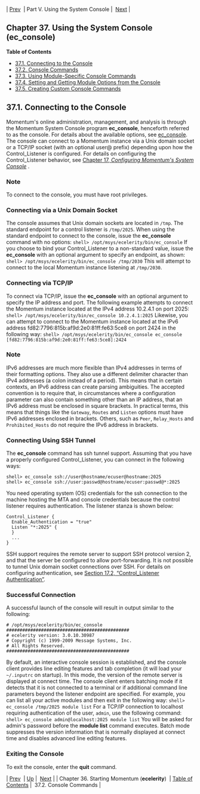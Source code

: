 | [Prev](conf.starting)  | Part V. Using the System Console |  [Next](operations.console-commands) |
## Chapter 37. Using the System Console (ec_console)
**Table of Contents**

* [37.1\. Connecting to the Console](operations#operations.console)
* [37.2\. Console Commands](operations.console-commands)
* [37.3\. Using Module-Specific Console Commands](module_specific_console_commands.using)
* [37.4\. Setting and Getting Module Options from the Console](modules.options.console)
* [37.5\. Creating Custom Console Commands](operations.console.lua)

## 37.1. Connecting to the Console
Momentum's online administration, management, and analysis is through the Momentum System Console program **ec_console**, henceforth referred to as the console. For details about the available options, see [ec_console](executable.ec_console "ec_console").
The console can connect to a Momentum instance via a Unix domain socket or a TCP/IP socket (with an optional user@ prefix) depending upon how the Control_Listener is configured. For details on configuring the Control_Listener behavior, see [Chapter 17, *Configuring Momentum's System Console*](control_listener "Chapter 17. Configuring Momentum's System Console") .
### Note
To connect to the console, you must have root privileges.
### Connecting via a Unix Domain Socket
The console assumes that Unix domain sockets are located in `/tmp`. The standard endpoint for a control listener is `/tmp/2025`. When using the standard endpoint to connect to the console, issue the **ec_console** command with no options:
`shell> /opt/msys/ecelerity/bin/ec_console`
If you choose to bind your Control_Listener to a non-standard value, issue the **ec_console** with an optional argument to specify an endpoint, as shown:
`shell> /opt/msys/ecelerity/bin/ec_console /tmp/2030`
This will attempt to connect to the local Momentum instance listening at `/tmp/2030`.
### Connecting via TCP/IP
To connect via TCP/IP, issue the **ec_console** with an optional argument to specify the IP address and port. The following example attempts to connect the Momentum instance located at the IPv4 address 10.2.4.1 on port 2025:
`shell> /opt/msys/ecelerity/bin/ec_console 10.2.4.1:2025`
Likewise, you can attempt to connect to the Momentum instance located at the IPv6 address fd82:7796:815b:af9d:2e0:81ff:fe63:5ce8 on port 2424 in the following way:
`shell> /opt/msys/ecelerity/bin/ec_console ec_console [fd82:7796:815b:af9d:2e0:81ff:fe63:5ce8]:2424`
### Note
IPv6 addresses are much more flexible than IPv4 addresses in terms of their formatting options. They also use a different delimiter character than IPv4 addresses (a colon instead of a period). This means that in certain contexts, an IPv6 address can create parsing ambiguities.
The accepted convention is to require that, in circumstances where a configuration parameter can also contain something other than an IP address, that an IPv6 address must be enclosed in square brackets. In practical terms, this means that things like the `Gateway`, `Routes` and `Listen` options must have IPv6 addresses enclosed in brackets. Others, such as `Peer`, `Relay_Hosts` and `Prohibited_Hosts` do not require the IPv6 address in brackets.
### Connecting Using SSH Tunnel
The **ec_console** command has ssh tunnel support. Assuming that you have a properly configured Control_Listener, you can connect in the following ways:
```
shell> ec_console ssh://user@hostname/ecuser@hostname:2025
shell> ec_console ssh://user:passwd@hostname/ecuser:passwd@*:2025
```
You need operating system (OS) credentials for the ssh connection to the machine hosting the MTA and console credentials because the control listener requires authentication. The listener stanza is shown below:
```
Control_Listener {
  Enable_Authentication = "true"
  Listen "*:2025" {
  }
  ...
}
```
SSH support requires the remote server to support SSH protocol version 2, and that the server be configured to allow port-forwarding. It is not possible to tunnel Unix domain socket connections over SSH.
For details on configuring authentication, see [Section 17.2, “Control_Listener Authentication”](control_auth "17.2. Control_Listener Authentication").
### Successful Connection
A successful launch of the console will result in output similar to the following:
```
# /opt/msys/ecelerity/bin/ec_console
##############################################
# ecelerity version: 3.0.10.30987
# Copyright (c) 1999-2009 Message Systems, Inc.
# All Rights Reserved.
##############################################
```
By default, an interactive console session is established, and the console client provides line editing features and tab completion (it will load your `~/.inputrc` on startup). In this mode, the version of the remote server is displayed at connect time.
The console client enters batching mode if it detects that it is not connected to a terminal or if additional command line parameters beyond the listener endpoint are specified. For example, you can list all your active modules and then exit in the following way:
`shell> ec_console /tmp/2025 module list`
For a TCP/IP connection to localhost requiring authentication of the user, `admin`, use the following command:
`shell> ec_console admin@localhost:2025 module list`
You will be asked for admin's password before the **module list**      command executes. Batch mode suppresses the version information that is normally displayed at connect time and disables advanced line editing features.
### Exiting the Console
To exit the console, enter the **quit** command.

| [Prev](conf.starting)  | [Up](p.operations) |  [Next](operations.console-commands) |
| Chapter 36. Starting Momentum (**ecelerity**)  | [Table of Contents](index) |  37.2. Console Commands |
